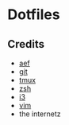 Dotfiles
========

Credits
-------

* [aef](https://aef.name)
* [git](http://git-scm.com/)
* [tmux](http://tmux.sourceforge.net/)
* [zsh](http://www.zsh.org)
* [i3](http://i3wm.org)
* [vim](http://www.vim.org/)
* the internetz
